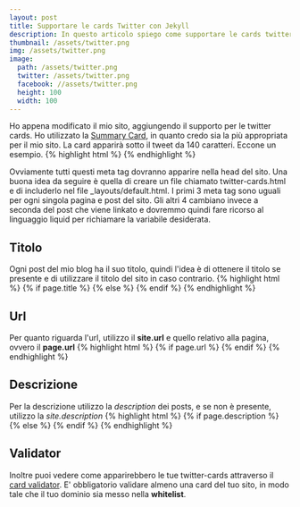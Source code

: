 ```yaml
---
layout: post
title: Supportare le cards Twitter con Jekyll
description: In questo articolo spiego come supportare le cards twitter con il tuo sito Jekyll. In questo potrai decidere come appare il tuo sito quando viene condiviso su twitter.
thumbnail: /assets/twitter.png
img: /assets/twitter.png
image:
  path: /assets/twitter.png
  twitter: /assets/twitter.png
  facebook: //assets/twitter.png
  height: 100
  width: 100
---
```


Ho appena modificato il mio sito, aggiungendo il supporto per le twitter cards. Ho utilizzato la [Summary Card](https://dev.twitter.com/cards/types/summary), in quanto credo sia la più appropriata per il mio sito. La card apparirà sotto il tweet da 140 caratteri.
Eccone un esempio.
{% highlight html %}
<meta name="twitter:card" content="summary" />
<meta name="twitter:site" content="@site_username" />
<meta name="twitter:title" content="Title" />
<meta name="twitter:url" content="URL">
<meta name="twitter:description" content="Fino a 200 caratteri" />
<meta name="twitter:image" content="link/immagine.jpg" />
{% endhighlight %}

Ovviamente tutti questi meta tag dovranno apparire nella head del sito. Una buona idea da seguire è quella di creare un file chiamato twitter-cards.html e di includerlo nel file &#95;layouts/default.html.
I primi 3 meta tag sono uguali per ogni singola pagina e post del sito. Gli altri 4 cambiano invece a seconda del post che viene linkato e dovremmo quindi fare ricorso al linguaggio liquid per richiamare la variabile desiderata.

## Titolo
Ogni post del mio blog ha il suo titolo, quindi l'idea è di ottenere il titolo se presente e di utilizzare il titolo del sito in caso contrario.
{% highlight html %}
{% if page.title %}
  <meta name="twitter:title" content="{{ page.title }}">
{% else %}
  <meta name="twitter:title" content="{{ site.title }}">
{% endif %}
{% endhighlight %}

## Url
Per quanto riguarda l'url, utilizzo il **site.url** e quello relativo alla pagina, ovvero il **page.url**
{% highlight html %}
{% if page.url %}
  <meta name="twitter:url" content="{{ site.url }}{{ page.url }}">
{% endif %}
{% endhighlight %}

## Descrizione
Per la descrizione utilizzo la *description* dei posts, e se non è presente, utilizzo la *site.description*
{% highlight html %}
{% if page.description %}
  <meta name="twitter:description" content="{{ page.description }}">
{% else %}
  <meta name="twitter:description" content="{{ site.description }}">
{% endif %}
{% endhighlight %}

## Validator
Inoltre puoi vedere come apparirebbero le tue twitter-cards attraverso il [card validator](https://cards-dev.twitter.com/validator). E' obbligatorio validare almeno una card del tuo sito, in modo tale che il tuo dominio sia messo nella **whitelist**.
